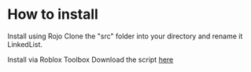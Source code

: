 # How to install
Install using Rojo
Clone the "src" folder into your directory and rename it LinkedList.

Install via Roblox Toolbox
Download the script [here](https://www.roblox.com/library/5823200713/LinkedList)